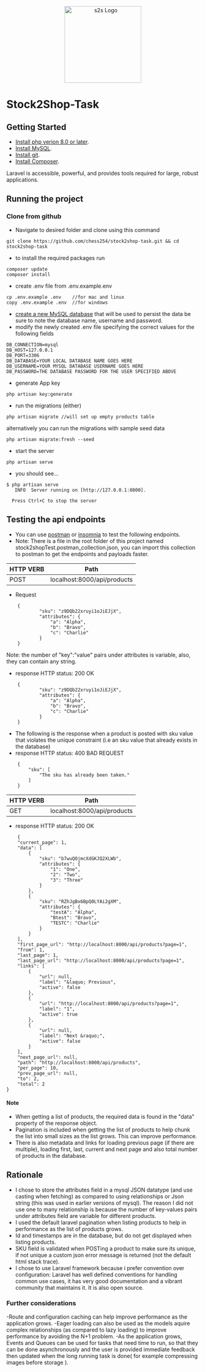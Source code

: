 <p align="center"><a href="https://laravel.com" target="_blank"><img src="https://media-exp1.licdn.com/dms/image/C4D0BAQGOa5w5GtnxEg/company-logo_200_200/0/1534318845106?e=2159024400&v=beta&t=UtbuxZIujX2gmtCfwqac8bA1NmQZxq7L6q3byh6Dfr8" width="200" alt="s2s Logo"></a></p>

# Stock2Shop-Task

## Getting Started



- [Install php verion 8.0 or later](https://www.php.net/downloads.php).
- [Install MySQL](https://dev.mysql.com/downloads/).
- [Install git](https://git-scm.com/downloads).
- [Install Composer](https://getcomposer.org/download/).

Laravel is accessible, powerful, and provides tools required for large, robust applications.

## Running the project

### Clone from github
- Navigate to desired folder and clone using this command
```
git clone https://github.com/chess254/stock2shop-task.git && cd stock2shop-task
```
<!-- - then
```
cd ./stock2shop
``` -->
- to install the required packages run 
```
composer update
composer install
```
- create .env file from .env.example.env
```
cp .env.example .env    //for mac and linux
copy .env.example .env  //for windows
```
- [create a new MySQL database](https://www.mysqltutorial.org/mysql-create-database/) that will be used to persist the data be sure to note the database name, username and password.
- modify the newly created .env file specifying the correct values for the following fields
```
DB_CONNECTION=mysql
DB_HOST=127.0.0.1
DB_PORT=3306
DB_DATABASE=YOUR LOCAL DATABASE NAME GOES HERE
DB_USERNAME=YOUR MYSQL DATABASE USERNAME GOES HERE
DB_PASSWORD=THE DATABASE PASSWORD FOR THE USER SPECIFIED ABOVE
```
- generate App key
```
php artisan key:generate
```
- run the migrations (either)
```
php artisan migrate //will set up empty products table
```
alternatively you can run the migrations with sample seed data
```
php artisan migrate:fresh --seed
```
- start the server
```
php artisan serve
```
- you should see...
```
$ php artisan serve
   INFO  Server running on [http://127.0.0.1:8000].

  Press Ctrl+C to stop the server
```

## Testing the api endpoints

- You can use [postman](https://www.postman.com/downloads/) or [insomnia](https://insomnia.rest/download) to test the following endpoints.
- Note: There is a file in the root folder of this project named stock2shopTest.postman_collection.json, you can import this collection to postman to get the endpoints and payloads faster. 

| HTTP VERB      | Path                           | 
| -------------- | ------------------------------ | 
| POST           | localhost:8000/api/products    |

- Request
```    
    { 
            "sku": "z9DQb22xruyi1oJiEJjX",
            "attributes": {
                "a": "Alpha",
                "b": "Bravo",
                "c": "Charlie"
            }
    }
```    
Note: the number of "key":"value" pairs under attributes is variable, also, they can contain any string.

- response HTTP status: 200 OK
```    
    { 
            "sku": "z9DQb22xruyi1oJiEJjX",
            "attributes": {
                "a": "Alpha",
                "b": "Bravo",
                "c": "Charlie"
            }
    }
```   

- The following is the response when a product is posted with sku value that violates the unique constraint (i.e an sku value that already exists in the database)
- response HTTP status: 400 BAD REQUEST
```    
    {
        "sku": [
            "The sku has already been taken."
        ]
    }
``` 


| HTTP VERB      | Path                           | 
| -------------- | ------------------------------ | 
| GET            | localhost:8000/api/products    |

- response HTTP status: 200 OK
```    
    {
    "current_page": 1,
    "data": [
        {
            "sku": "b7wuQOjmcXdGKJQ2XLWb",
            "attributes": {
                "1": "One",
                "2": "Two",
                "3": "Three"
            }
        },
        {
            "sku": "RZhJgBx6BpQ0LYAi2gXM",
            "attributes": {
                "testA": "Alpha",
                "Btest": "Bravo",
                "TESTC": "Charlie"
            }
        }
    ],
    "first_page_url": "http://localhost:8000/api/products?page=1",
    "from": 1,
    "last_page": 1,
    "last_page_url": "http://localhost:8000/api/products?page=1",
    "links": [
        {
            "url": null,
            "label": "&laquo; Previous",
            "active": false
        },
        {
            "url": "http://localhost:8000/api/products?page=1",
            "label": "1",
            "active": true
        },
        {
            "url": null,
            "label": "Next &raquo;",
            "active": false
        }
    ],
    "next_page_url": null,
    "path": "http://localhost:8000/api/products",
    "per_page": 10,
    "prev_page_url": null,
    "to": 2,
    "total": 2
}
```   
#### Note
- When getting a list of products, the required data is found in the "data" property of the response object. 
- Pagination is included when getting the list of products to help chunk the list into small sizes as the list grows. This can improve performance. 
- There is also metadata and links for loading previous page (if there are multiple), loading first, last, current and next page and also total number of products in the database.

## Rationale

- I chose to store the attributes field in a mysql JSON datatype (and use casting when fetching) as compared to using relationships or Json string (this was used in earlier versions of mysql).
The reason I did not use one to many relationship is because the number of key-values pairs under attributes field are variable for different products.
- I used the default laravel pagination when listing products to help in performance as the list of products grows.
- Id and timestamps are in the database, but do not get displayed when listing products.
- SKU field is validated when POSTing a product to make sure its unique, if not unique a custom json error message is returned (not the default html stack trace).
- I chose to use Laravel framework because i prefer convention over configuration: Laravel has well defined conventions for handling common use cases, it has very good documentation and a vibrant community that maintains it. It is also open source.

### Further considerations
-Route and configuration caching can help improve performance as the application grows.
-Eager loading can also be used as the models aquire complex relationships (as compared to lazy loading) to improve performance by avoiding the N+1 problem.
-As the application grows, Events and Queues can be used for tasks that need time to run, so that they can be done asynchronously and the user is provided immediate feedback then updated when the long running task is done( for example compressing images before storage ).
